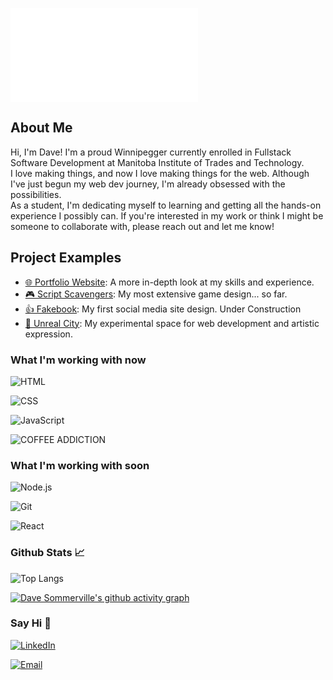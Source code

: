 
![Banner](README.md)

## About Me
Hi, I'm Dave! I'm a proud Winnipegger currently enrolled in Fullstack Software Development at Manitoba Institute of Trades and Technology.  
I love making things, and now I love making things for the web. Although I've just begun my web dev journey, I'm already obsessed with the possibilities.  
As a student, I'm dedicating myself to learning and getting all the hands-on experience I possibly can. If you're interested in my work or think I might be someone to collaborate with, please reach out and let me know!
## Project Examples
- [🌐 Portfolio Website](https://dave-sommerville.github.io/personal-webpage/): A more in-depth look at my skills and experience. 
- [🎮 Script Scavengers](https://dave-sommerville.github.io/script-scavengers/): My most extensive game design... so far.
- [👍 Fakebook](https://dave-sommerville.github.io/social-media-app/): My first social media site design. 
Under Construction
- [🚧 Unreal City](https://dave-sommerville.github.io/unreal-city/): My experimental space for web development and artistic expression. 
### What I'm working with now
![HTML](https://img.shields.io/badge/WEB-HTML-%2391D5E8?style=for-the-badge&logo=html5&logoColor=white&labelColor=grey)

![CSS](https://img.shields.io/badge/WEB-CSS-%2391D5E8?style=for-the-badge&logo=css3&logoColor=white&labelColor=grey)

![JavaScript](https://img.shields.io/badge/CODE-JAVASCRIPT-%2391D5E8?style=for-the-badge&logo=javascript&logoColor=white&labelColor=grey)

![COFFEE ADDICTION](https://img.shields.io/badge/ADDICTION-grey?style=for-the-badge&logo=coffee&logoColor=white&labelColor=grey&color=%2391D5E8&label=COFFEE)

### What I'm working with soon
![Node.js](https://img.shields.io/badge/CODE-NODE.JS-%2391D5E8?style=for-the-badge&logo=node.js&logoColor=white&labelColor=grey)

![Git](https://img.shields.io/badge/CODE-GIT-%2391D5E8?style=for-the-badge&logo=git&logoColor=white&labelColor=grey)

![React](https://img.shields.io/badge/CODE-REACT-%2391D5E8?style=for-the-badge&logo=react&logoColor=white&labelColor=grey)

### Github Stats 📈
![Top Langs](https://github-readme-stats.vercel.app/api/top-langs/?username=dave-sommerville&layout=compact&theme=radical)

[![Dave Sommerville's github activity graph](https://github-readme-activity-graph.vercel.app/graph?username=dave-sommerville)](https://github.com/ashutosh00710/github-readme-activity-graph)
### Say Hi 👋
[![LinkedIn](https://img.shields.io/badge/LinkedIn-0077B5?style=for-the-badge&logo=linkedin&logoColor=&labelColor=grey)](https://linkedin.com/in/dave-sommerville-2abb50326)


[![Email](https://img.shields.io/badge/Email-dave.r.sommerville%40gmail.com-%23FF6F61?style=for-the-badge&logo=gmail&logoColor=white)](mailto:dave.r.sommerville@gmail.com)



